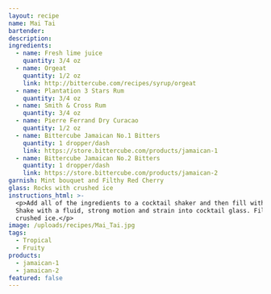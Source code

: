```yaml
---
layout: recipe
name: Mai Tai
bartender:
description:
ingredients:
  - name: Fresh lime juice
    quantity: 3/4 oz
  - name: Orgeat
    quantity: 1/2 oz
    link: http://bittercube.com/recipes/syrup/orgeat
  - name: Plantation 3 Stars Rum
    quantity: 3/4 oz
  - name: Smith & Cross Rum
    quantity: 3/4 oz
  - name: Pierre Ferrand Dry Curacao
    quantity: 1/2 oz
  - name: Bittercube Jamaican No.1 Bitters
    quantity: 1 dropper/dash
    link: https://store.bittercube.com/products/jamaican-1
  - name: Bittercube Jamaican No.2 Bitters
    quantity: 1 dropper/dash
    link: https://store.bittercube.com/products/jamaican-2
garnish: Mint bouquet and Filthy Red Cherry
glass: Rocks with crushed ice
instructions_html: >-
  <p>Add all of the ingredients to a cocktail shaker and then fill with ice.
  Shake with a fluid, strong motion and strain into cocktail glass. Fill with
  crushed ice.</p>
image: /uploads/recipes/Mai_Tai.jpg
tags:
  - Tropical
  - Fruity
products:
  - jamaican-1
  - jamaican-2
featured: false
---
```



